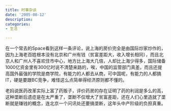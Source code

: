 ```yaml
---
title: 时事杂谈
date: '2005-08-12'
description:
categories:
- 生活

---
```


在一个常去的Space看到这样一条评论，说上海的房价完全是由国际炒家炒作的，因为上海老百姓根本没有北京和广州有钱（贫富差距大，收入增长相同），而且北京人和广州人不喜欢住市中心，地方比上海大几倍，人却比上海少得多，国际储备1000亿资金里有300亿时说不清楚来路的，唉，中国的监管部门真差。而且还提高国外最强的学院是商学院，有能力的人都去从商，可中国呢，有能力的人都搞IT，硬是要跟BC竞争，难怪这么点简单得经济原则都不懂的。

老妈说医药改革实际上富了药贩子，评价药房的存在证明了药的利润是多么的高，这种垄断后遗症是在太严重了，垄断不仅增大了贫富差距，还在人们心里造就了垄断就是赚钱的概念，连北京一个问讯处还要搞垄断，这年头中产阶级的负担真重。
